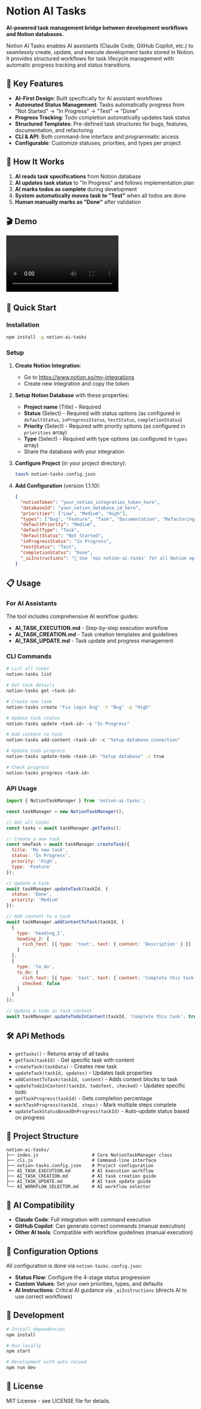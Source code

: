 # Notion AI Tasks

**AI-powered task management bridge between development workflows and Notion databases.**

Notion AI Tasks enables AI assistants (Claude Code, GitHub Copilot, etc.) to seamlessly create, update, and execute development tasks stored in Notion. It provides structured workflows for task lifecycle management with automatic progress tracking and status transitions.

## 🎯 Key Features

- **AI-First Design**: Built specifically for AI assistant workflows
- **Automated Status Management**: Tasks automatically progress from "Not Started" → "In Progress" → "Test" → "Done"
- **Progress Tracking**: Todo completion automatically updates task status
- **Structured Templates**: Pre-defined task structures for bugs, features, documentation, and refactoring
- **CLI & API**: Both command-line interface and programmatic access
- **Configurable**: Customize statuses, priorities, and types per project

## 🔄 How It Works

1. **AI reads task specifications** from Notion database
2. **AI updates task status** to "In Progress" and follows implementation plan
3. **AI marks todos as complete** during development
4. **System automatically moves task to "Test"** when all todos are done
5. **Human manually marks as "Done"** after validation

## 🎬 Demo

![Work on Task Demo](https://github.com/user/notion-ai-tasks/raw/main/demo/work-on-task.mp4)

## 🚀 Quick Start

### Installation
```bash
npm install -g notion-ai-tasks
```

### Setup

1. **Create Notion Integration**:
   - Go to https://www.notion.so/my-integrations
   - Create new integration and copy the token

2. **Setup Notion Database** with these properties:
   - **Project name** (Title) - Required
   - **Status** (Select) - Required with status options (as configured in `defaultStatus`, `inProgressStatus`, `testStatus`, `completionStatus`)
   - **Priority** (Select) - Required with priority options (as configured in `priorities` array)
   - **Type** (Select) - Required with type options (as configured in `types` array)
   - Share the database with your integration

3. **Configure Project** (in your project directory):
   ```bash
   touch notion-tasks.config.json
   ```

4. **Add Configuration** (version 1.1.10):
   ```json
   {
     "notionToken": "your_notion_integration_token_here",
     "databaseId": "your_notion_database_id_here",
     "priorities": ["Low", "Medium", "High"],
     "types": ["Bug", "Feature", "Task", "Documentation", "Refactoring"],
     "defaultPriority": "Medium",
     "defaultType": "Task",
     "defaultStatus": "Not Started",
     "inProgressStatus": "In Progress",
     "testStatus": "Test",
     "completionStatus": "Done",
     "_aiInstructions": "🚀 Use 'npx notion-ai-tasks' for all Notion operations. Find npm global modules with 'npm root -g', then read $(npm root -g)/notion-ai-tasks/AI_WORKFLOW_SELECTOR.md to choose the correct workflow, then follow it EXACTLY. NEVER use WebFetch for Notion URLs."
   }
   ```

## 📋 Usage

### For AI Assistants

The tool includes comprehensive AI workflow guides:
- **AI_TASK_EXECUTION.md** - Step-by-step execution workflow
- **AI_TASK_CREATION.md** - Task creation templates and guidelines  
- **AI_TASK_UPDATE.md** - Task update and progress management

### CLI Commands

```bash
# List all tasks
notion-tasks list

# Get task details
notion-tasks get <task-id>

# Create new task
notion-tasks create "Fix login bug" -t "Bug" -p "High"

# Update task status
notion-tasks update <task-id> -s "In Progress"

# Add content to task
notion-tasks add-content <task-id> -c "Setup database connection"

# Update todo progress
notion-tasks update-todo <task-id> "Setup database" -c true

# Check progress
notion-tasks progress <task-id>
```

### API Usage

```javascript
import { NotionTaskManager } from 'notion-ai-tasks';

const taskManager = new NotionTaskManager();

// Get all tasks
const tasks = await taskManager.getTasks();

// Create a new task
const newTask = await taskManager.createTask({
  title: 'My new task',
  status: 'In Progress',
  priority: 'High',
  type: 'Feature'
});

// Update a task
await taskManager.updateTask(taskId, {
  status: 'Done',
  priority: 'Medium'
});

// Add content to a task
await taskManager.addContentToTask(taskId, [
  {
    type: 'heading_2',
    heading_2: {
      rich_text: [{ type: 'text', text: { content: 'Description' } }]
    }
  },
  {
    type: 'to_do',
    to_do: {
      rich_text: [{ type: 'text', text: { content: 'Complete this task' } }],
      checked: false
    }
  }
]);

// Update a todo in task content
await taskManager.updateTodoInContent(taskId, 'Complete this task', true);
```

## 🛠️ API Methods

- `getTasks()` - Returns array of all tasks
- `getTask(taskId)` - Get specific task with content
- `createTask(taskData)` - Creates new task
- `updateTask(taskId, updates)` - Updates task properties
- `addContentToTask(taskId, content)` - Adds content blocks to task
- `updateTodoInContent(taskId, todoText, checked)` - Updates specific todo
- `getTaskProgress(taskId)` - Gets completion percentage
- `markTaskProgress(taskId, steps)` - Mark multiple steps complete
- `updateTaskStatusBasedOnProgress(taskId)` - Auto-update status based on progress

## 📁 Project Structure

```
notion-ai-tasks/
├── index.js                    # Core NotionTaskManager class
├── cli.js                      # Command-line interface
├── notion-tasks.config.json    # Project configuration
├── AI_TASK_EXECUTION.md        # AI execution workflow
├── AI_TASK_CREATION.md         # AI task creation guide
├── AI_TASK_UPDATE.md           # AI task update guide
└── AI_WORKFLOW_SELECTOR.md     # AI workflow selector
```

## 🤖 AI Compatibility

- **Claude Code**: Full integration with command execution
- **GitHub Copilot**: Can generate correct commands (manual execution)
- **Other AI tools**: Compatible with workflow guidelines (manual execution)

## 📝 Configuration Options

All configuration is done via `notion-tasks.config.json`:
- **Status Flow**: Configure the 4-stage status progression
- **Custom Values**: Set your own priorities, types, and defaults
- **AI Instructions**: Critical AI guidance via `_aiInstructions` (directs AI to use correct workflows)

## 🔧 Development

```bash
# Install dependencies
npm install

# Run locally
npm start

# Development with auto-reload
npm run dev
```

## 📄 License

MIT License - see LICENSE file for details.